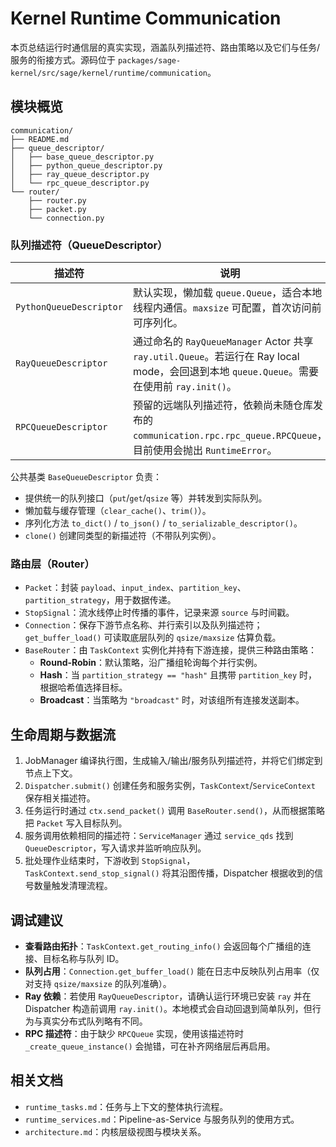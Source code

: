 # Kernel Runtime Communication

本页总结运行时通信层的真实实现，涵盖队列描述符、路由策略以及它们与任务/服务的衔接方式。源码位于
`packages/sage-kernel/src/sage/kernel/runtime/communication`。

## 模块概览

```
communication/
├── README.md
├── queue_descriptor/
│   ├── base_queue_descriptor.py
│   ├── python_queue_descriptor.py
│   ├── ray_queue_descriptor.py
│   └── rpc_queue_descriptor.py
└── router/
    ├── router.py
    ├── packet.py
    └── connection.py
```

### 队列描述符（QueueDescriptor）

| 描述符                  | 说明                                                                                                                                       |
| ----------------------- | ------------------------------------------------------------------------------------------------------------------------------------------ |
| `PythonQueueDescriptor` | 默认实现，懒加载 `queue.Queue`，适合本地线程内通信。`maxsize` 可配置，首次访问前可序列化。                                                 |
| `RayQueueDescriptor`    | 通过命名的 `RayQueueManager` Actor 共享 `ray.util.Queue`。若运行在 Ray local mode，会回退到本地 `queue.Queue`。需要在使用前 `ray.init()`。 |
| `RPCQueueDescriptor`    | 预留的远端队列描述符，依赖尚未随仓库发布的 `communication.rpc.rpc_queue.RPCQueue`，目前使用会抛出 `RuntimeError`。                         |

公共基类 `BaseQueueDescriptor` 负责：

- 提供统一的队列接口（`put`/`get`/`qsize` 等）并转发到实际队列。
- 懒加载与缓存管理（`clear_cache()`、`trim()`）。
- 序列化方法 `to_dict()` / `to_json()` / `to_serializable_descriptor()`。
- `clone()` 创建同类型的新描述符（不带队列实例）。

### 路由层（Router）

- `Packet`：封装 `payload`、`input_index`、`partition_key`、`partition_strategy`，用于数据传递。
- `StopSignal`：流水线停止时传播的事件，记录来源 `source` 与时间戳。
- `Connection`：保存下游节点名称、并行索引以及队列描述符；`get_buffer_load()` 可读取底层队列的 `qsize/maxsize` 估算负载。
- `BaseRouter`：由 `TaskContext` 实例化并持有下游连接，提供三种路由策略：
  - **Round-Robin**：默认策略，沿广播组轮询每个并行实例。
  - **Hash**：当 `partition_strategy == "hash"` 且携带 `partition_key` 时，根据哈希值选择目标。
  - **Broadcast**：当策略为 `"broadcast"` 时，对该组所有连接发送副本。

## 生命周期与数据流

1. JobManager 编译执行图，生成输入/输出/服务队列描述符，并将它们绑定到节点上下文。
1. `Dispatcher.submit()` 创建任务和服务实例，`TaskContext`/`ServiceContext` 保存相关描述符。
1. 任务运行时通过 `ctx.send_packet()` 调用 `BaseRouter.send()`，从而根据策略把 `Packet` 写入目标队列。
1. 服务调用依赖相同的描述符：`ServiceManager` 通过 `service_qds` 找到 `QueueDescriptor`，写入请求并监听响应队列。
1. 批处理作业结束时，下游收到 `StopSignal`，`TaskContext.send_stop_signal()` 将其沿图传播，Dispatcher 根据收到的信号数量触发清理流程。

## 调试建议

- **查看路由拓扑**：`TaskContext.get_routing_info()` 会返回每个广播组的连接、目标名称与队列 ID。
- **队列占用**：`Connection.get_buffer_load()` 能在日志中反映队列占用率（仅对支持 `qsize/maxsize` 的队列准确）。
- **Ray 依赖**：若使用 `RayQueueDescriptor`，请确认运行环境已安装 `ray` 并在 Dispatcher 构造前调用
  `ray.init()`。本地模式会自动回退到简单队列，但行为与真实分布式队列略有不同。
- **RPC 描述符**：由于缺少 `RPCQueue` 实现，使用该描述符时 `_create_queue_instance()` 会抛错，可在补齐网络层后再启用。

## 相关文档

- `runtime_tasks.md`：任务与上下文的整体执行流程。
- `runtime_services.md`：Pipeline-as-Service 与服务队列的使用方式。
- `architecture.md`：内核层级视图与模块关系。
